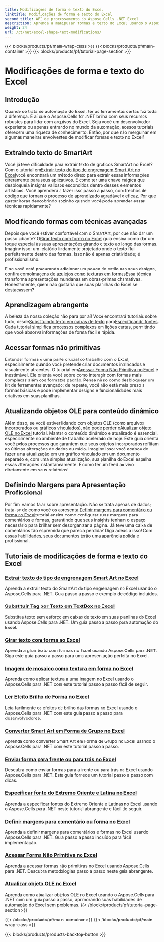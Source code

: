 ```yaml
---
title: Modificações de forma e texto do Excel
linktitle: Modificações de forma e texto do Excel
second_title: API de processamento do Aspose.Cells .NET Excel
description: Aprenda a manipular formas e texto do Excel usando o Aspose.Cells para .NET com tutoriais fáceis de seguir e exemplos práticos de código.
weight: 24
url: /pt/net/excel-shape-text-modifications/
---
```


{{< blocks/products/pf/main-wrap-class >}}
{{< blocks/products/pf/main-container >}}
{{< blocks/products/pf/tutorial-page-section >}}

# Modificações de forma e texto do Excel

## Introdução

Quando se trata de automação do Excel, ter as ferramentas certas faz toda a diferença. É aí que o Aspose.Cells for .NET brilha com seus recursos robustos para lidar com arquivos do Excel. Seja você um desenvolvedor experiente ou apenas entrando no mundo da automação, nossos tutoriais oferecem uma riqueza de conhecimento. Então, por que não mergulhar em algumas maneiras envolventes de modificar formas e texto no Excel? 

## Extraindo texto do SmartArt

 Você já teve dificuldade para extrair texto de gráficos SmartArt no Excel? Com o tutorial em[Extrair texto do tipo de engrenagem Smart Art no Excel](./extract-text-gear-smart-art-excel/)você encontrará um método direto para extrair essas informações diretamente para seus aplicativos. É como ter uma chave mágica que desbloqueia insights valiosos escondidos dentro desses elementos artísticos. Você aprenderá a fazer isso passo a passo, com trechos de código que tornam o processo de aprendizado agradável e eficaz. Por que gastar horas descobrindo sozinho quando você pode aprender essas técnicas rapidamente? 

## Modificando formas com técnicas avançadas

 Depois que você estiver confortável com o SmartArt, por que não dar um passo adiante? O[Girar texto com forma no Excel](./rotate-text-shape-excel/) guia ensina como dar um toque especial às suas apresentações girando o texto ao longo das formas. Imagine isso: um relatório lindamente projetado onde o texto flui perfeitamente dentro das formas. Isso não é apenas criatividade; é profissionalismo.

 E se você está procurando adicionar um pouco de estilo aos seus designs, confira como[Imagens de azulejos como texturas em formas](./tile-picture-texture-shape-excel/)Essa técnica transforma apresentações mundanas em obras-primas chamativas. Honestamente, quem não gostaria que suas planilhas do Excel se destacassem?

## Aprendizagem abrangente

 A beleza da nossa coleção não para por aí! Você encontrará tutoriais sobre tudo, desde[Substituindo texto em caixas de texto](./replace-tag-text-textbox-excel/) para[Especificando fontes](./specify-far-east-latin-font-excel/). Cada tutorial simplifica processos complexos em lições curtas, permitindo que você absorva informações de forma fácil e rápida.

## Acessar formas não primitivas

 Entender formas é uma parte crucial do trabalho com o Excel, especialmente quando você pretende criar documentos intrincados e visualmente atraentes. O tutorial em[Acessar Forma Não Primitiva no Excel](./access-non-primitive-shape-excel/) é inestimável. Ele orienta você sobre como interagir com formas mais complexas além dos formatos padrão. Pense nisso como desbloquear um kit de ferramentas avançado; de repente, você não está mais preso a formas básicas e pode implementar designs e funcionalidades mais criativos em suas planilhas.

## Atualizando objetos OLE para conteúdo dinâmico

 Além disso, se você estiver lidando com objetos OLE (como arquivos incorporados ou gráficos vinculados), não pode perder o[Atualizar objeto OLE no Excel](./refresh-ole-object-excel/) tutorial. Manter o conteúdo dinâmico e atualizado é essencial, especialmente no ambiente de trabalho acelerado de hoje. Este guia orienta você pelos processos que garantem que seus objetos incorporados reflitam as últimas alterações de dados ou mídia. Imagine isso: você acabou de fazer uma atualização em um gráfico vinculado em um documento separado e, com uma simples atualização, sua planilha do Excel espelha essas alterações instantaneamente. É como ter um feed ao vivo diretamente em seus relatórios!

## Definindo Margens para Apresentação Profissional

 Por fim, vamos falar sobre apresentação. Não se trata apenas de dados; trata-se de como você os apresenta.[Definir margens para comentário ou forma no Excel](./set-margins-comment-shape-excel/)tutorial ensina como configurar suas margens para comentários e formas, garantindo que seus insights tenham o espaço necessário para brilhar sem desorganizar a página. Já teve uma caixa de comentários tão espremida que parecia perdida? Diga adeus a isso! Com essas habilidades, seus documentos terão uma aparência polida e profissional.

## Tutoriais de modificações de forma e texto do Excel
### [Extrair texto do tipo de engrenagem Smart Art no Excel](./extract-text-gear-smart-art-excel/)
Aprenda a extrair texto do SmartArt do tipo engrenagem no Excel usando o Aspose.Cells para .NET. Guia passo a passo e exemplo de código incluídos.
### [Substituir Tag por Texto em TextBox no Excel](./replace-tag-text-textbox-excel/)
Substitua texto sem esforço em caixas de texto em suas planilhas do Excel usando Aspose.Cells para .NET. Um guia passo a passo para automação do Excel.
### [Girar texto com forma no Excel](./rotate-text-shape-excel/)
Aprenda a girar texto com formas no Excel usando Aspose.Cells para .NET. Siga este guia passo a passo para uma apresentação perfeita no Excel.
### [Imagem de mosaico como textura em forma no Excel](./tile-picture-texture-shape-excel/)
Aprenda como aplicar textura a uma imagem no Excel usando o Aspose.Cells para .NET com este tutorial passo a passo fácil de seguir.
### [Ler Efeito Brilho de Forma no Excel](./read-glow-effect-shape-excel/)
Leia facilmente os efeitos de brilho das formas no Excel usando o Aspose.Cells para .NET com este guia passo a passo para desenvolvedores.
### [Converter Smart Art em Forma de Grupo no Excel](./convert-smart-art-group-shape-excel/)
Aprenda como converter Smart Art em Forma de Grupo no Excel usando o Aspose.Cells para .NET com este tutorial passo a passo.
### [Enviar forma para frente ou para trás no Excel](./send-shape-front-back-excel/)
Descubra como enviar formas para a frente ou para trás no Excel usando Aspose.Cells para .NET. Este guia fornece um tutorial passo a passo com dicas.
### [Especificar fonte do Extremo Oriente e Latina no Excel](./specify-far-east-latin-font-excel/)
Aprenda a especificar fontes do Extremo Oriente e Latinas no Excel usando o Aspose.Cells para .NET neste tutorial abrangente e fácil de seguir.
### [Definir margens para comentário ou forma no Excel](./set-margins-comment-shape-excel/)
Aprenda a definir margens para comentários e formas no Excel usando Aspose.Cells para .NET. Guia passo a passo incluído para fácil implementação.
### [Acessar Forma Não Primitiva no Excel](./access-non-primitive-shape-excel/)
Aprenda a acessar formas não primitivas no Excel usando Aspose.Cells para .NET. Descubra metodologias passo a passo neste guia abrangente.
### [Atualizar objeto OLE no Excel](./refresh-ole-object-excel/)
Aprenda como atualizar objetos OLE no Excel usando o Aspose.Cells para .NET com um guia passo a passo, aprimorando suas habilidades de automação do Excel sem problemas.
{{< /blocks/products/pf/tutorial-page-section >}}

{{< /blocks/products/pf/main-container >}}
{{< /blocks/products/pf/main-wrap-class >}}

{{< blocks/products/products-backtop-button >}}
